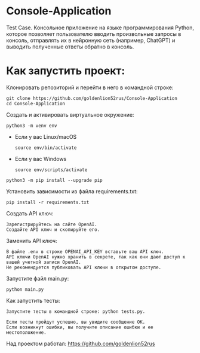 # Console-Application
Test Case.
Консольное приложение на языке программирования Python, которое позволяет 
пользователю вводить произвольные запросы в консоль, отправлять их в нейронную сеть 
(например, ChatGPT) и выводить полученные ответы обратно в консоль.
# Как запустить проект:

Клонировать репозиторий и перейти в него в командной строке:

```
git clone https://github.com/goldenlion52rus/Console-Application
cd Console-Application
```

Cоздать и активировать виртуальное окружение:

```
python3 -m venv env
```

* Если у вас Linux/macOS

    ```
    source env/bin/activate
    ```

* Если у вас Windows

    ```
    source env/scripts/activate
    ```

```
python3 -m pip install --upgrade pip
```

Установить зависимости из файла requirements.txt:

```
pip install -r requirements.txt
```

Создать API ключ:

```
Зарегистрируйтесь на сайте OpenAI.
Создайте API ключ и скопируйте его.
```

Заменить API ключ:

```
В файле .env в строке OPENAI_API_KEY вставьте ваш API ключ.
API ключи OpenAI нужно хранить в секрете, так как они дают доступ к вашей учетной записи OpenAI. 
Не рекомендуется публиковать API ключи в открытом доступе.
```

Запустите файл main.py:

```
python main.py
```
Как запустить тесты:

```
Запустите тесты в командной строке: python tests.py.

Если тесты пройдут успешно, вы увидите сообщение OK.
Если возникнут ошибки, вы получите описание ошибки и ее местоположение.
```
Над проектом работал: 
https://github.com/goldenlion52rus
